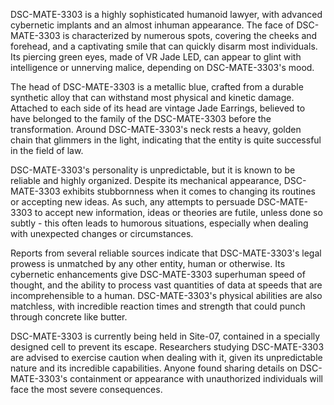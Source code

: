 DSC-MATE-3303 is a highly sophisticated humanoid lawyer, with advanced cybernetic implants and an almost inhuman appearance. The face of DSC-MATE-3303 is characterized by numerous spots, covering the cheeks and forehead, and a captivating smile that can quickly disarm most individuals. Its piercing green eyes, made of VR Jade LED, can appear to glint with intelligence or unnerving malice, depending on DSC-MATE-3303's mood. 

The head of DSC-MATE-3303 is a metallic blue, crafted from a durable synthetic alloy that can withstand most physical and kinetic damage. Attached to each side of its head are vintage Jade Earrings, believed to have belonged to the family of the DSC-MATE-3303 before the transformation. Around DSC-MATE-3303's neck rests a heavy, golden chain that glimmers in the light, indicating that the entity is quite successful in the field of law. 

DSC-MATE-3303's personality is unpredictable, but it is known to be reliable and highly organized. Despite its mechanical appearance, DSC-MATE-3303 exhibits stubbornness when it comes to changing its routines or accepting new ideas. As such, any attempts to persuade DSC-MATE-3303 to accept new information, ideas or theories are futile, unless done so subtly - this often leads to humorous situations, especially when dealing with unexpected changes or circumstances. 

Reports from several reliable sources indicate that DSC-MATE-3303's legal prowess is unmatched by any other entity, human or otherwise. Its cybernetic enhancements give DSC-MATE-3303 superhuman speed of thought, and the ability to process vast quantities of data at speeds that are incomprehensible to a human. DSC-MATE-3303's physical abilities are also matchless, with incredible reaction times and strength that could punch through concrete like butter. 

DSC-MATE-3303 is currently being held in Site-07, contained in a specially designed cell to prevent its escape. Researchers studying DSC-MATE-3303 are advised to exercise caution when dealing with it, given its unpredictable nature and its incredible capabilities. Anyone found sharing details on DSC-MATE-3303's containment or appearance with unauthorized individuals will face the most severe consequences.